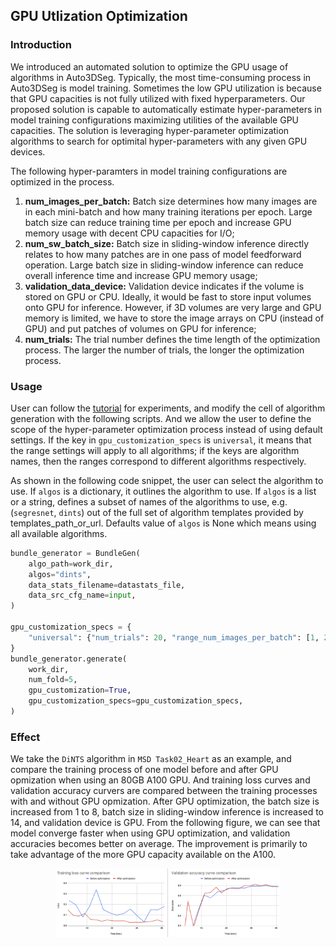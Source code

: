 ## GPU Utlization Optimization

### Introduction

We introduced an automated solution to optimize the GPU usage of algorithms in Auto3DSeg.
Typically, the most time-consuming process in Auto3DSeg is model training.
Sometimes the low GPU utilization is because that GPU capacities is not fully utilized with fixed hyperparameters.
Our proposed solution is capable to automatically estimate hyper-parameters in model training configurations maximizing utilities of the available GPU capacities.
The solution is leveraging hyper-parameter optimization algorithms to search for optimital hyper-parameters with any given GPU devices.

The following hyper-paramters in model training configurations are optimized in the process.

1. **num_images_per_batch:** Batch size determines how many images are in each mini-batch and how many training iterations per epoch. Large batch size can reduce training time per epoch and increase GPU memory usage with decent CPU capacities for I/O;
2. **num_sw_batch_size:** Batch size in sliding-window inference directly relates to how many patches are in one pass of model feedforward operation. Large batch size in sliding-window inference can reduce overall inference time and increase GPU memory usage;
3. **validation_data_device:** Validation device indicates if the volume is stored on GPU or CPU. Ideally, it would be fast to store input volumes onto GPU for inference. However, if 3D volumes are very large and GPU memory is limited, we have to store the image arrays on CPU (instead of GPU) and put patches of volumes on GPU for inference;
4. **num_trials:** The trial number defines the time length of the optimization process. The larger the number of trials, the longer the optimization process.

### Usage

User can follow the [tutorial](../notebooks/auto3dseg_autorunner_ref_api.ipynb) for experiments, and modify the cell of algorithm generation with the following scripts.
And we allow the user to define the scope of the hyper-parameter optimization process instead of using default settings.
If the key in `gpu_customization_specs` is `universal`, it means that the range settings will apply to all algorithms; if the keys are algorithm names, then the ranges correspond to different algorithms respectively.

As shown in the following code snippet, the user can select the algorithm to use.
If `algos` is a dictionary, it outlines the algorithm to use. 
If `algos` is a list or a string, defines a subset of names of the algorithms to use, e.g. (`segresnet`, `dints`) out of the full set of algorithm templates provided by templates_path_or_url. Defaults value of `algos` is None which means using all available algorithms.

```python
bundle_generator = BundleGen(
    algo_path=work_dir,
    algos="dints",
    data_stats_filename=datastats_file,
    data_src_cfg_name=input,
)

gpu_customization_specs = {
    "universal": {"num_trials": 20, "range_num_images_per_batch": [1, 20], "range_num_sw_batch_size": [1, 40]}
}
bundle_generator.generate(
    work_dir,
    num_fold=5,
    gpu_customization=True,
    gpu_customization_specs=gpu_customization_specs,
)
```

### Effect

We take the `DiNTS` algorithm in `MSD Task02_Heart` as an example, and compare the training process of one model before and after GPU opmization when using an 80GB A100 GPU.
And training loss curves and validation accuracy curvers are compared between the training processes with and without GPU opmization.
After GPU optimization, the batch size is increased from 1 to 8, batch size in sliding-window inference is increased to 14, and validation device is GPU.
From the following figure, we can see that model converge faster when using GPU optimization, and validation accuracies becomes better on average.
The improvement is primarily to take advantage of the more GPU capacity available on the A100.

<div align="center"> <img src="../figures/gpu_opt.png" width="360"/> </div>
